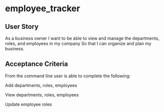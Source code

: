 # employee_tracker

## User Story
As a business owner
I want to be able to view and manage the departments, roles, and employees in my company
So that I can organize and plan my business.

## Acceptance Criteria

From the command line user is able to complete the following:


Add departments, roles, employees


View departments, roles, employees


Update employee roles


